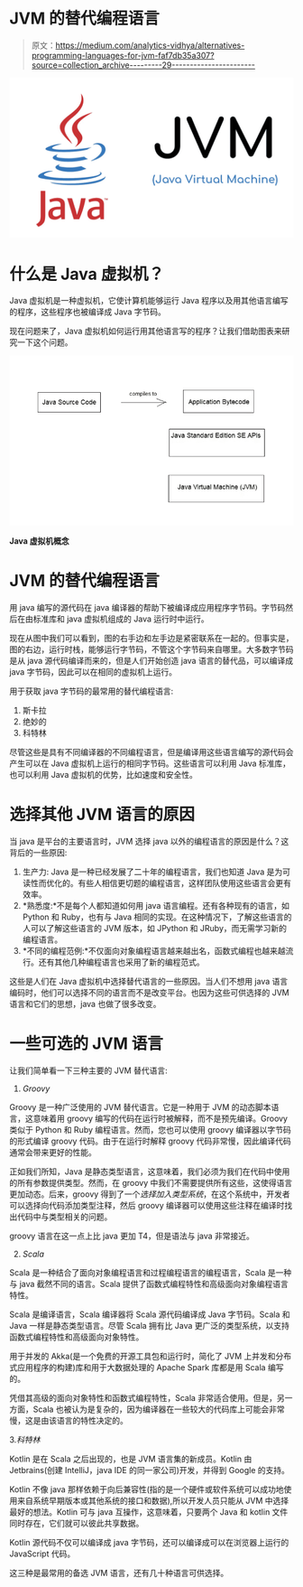 # JVM 的替代编程语言

> 原文：<https://medium.com/analytics-vidhya/alternatives-programming-languages-for-jvm-faf7db35a307?source=collection_archive---------29----------------------->

![](img/bf1ab99fff3ff4f55ef6c56a532897bb.png)

# 什么是 Java 虚拟机？

Java 虚拟机是一种虚拟机，它使计算机能够运行 Java 程序以及用其他语言编写的程序，这些程序也被编译成 Java 字节码。

现在问题来了，Java 虚拟机如何运行用其他语言写的程序？让我们借助图表来研究一下这个问题。

![](img/8803e1d3a7d061b18549fd8bcb40d200.png)

**Java 虚拟机概念**

# JVM 的替代编程语言

用 java 编写的源代码在 java 编译器的帮助下被编译成应用程序字节码。字节码然后在由标准库和 java 虚拟机组成的 Java 运行时中运行。

现在从图中我们可以看到，图的右手边和左手边是紧密联系在一起的。但事实是，图的右边，运行时栈，能够运行字节码，不管这个字节码来自哪里。大多数字节码是从 java 源代码编译而来的，但是人们开始创造 java 语言的替代品，可以编译成 java 字节码，因此可以在相同的虚拟机上运行。

用于获取 java 字节码的最常用的替代编程语言:

1.  斯卡拉
2.  绝妙的
3.  科特林

尽管这些是具有不同编译器的不同编程语言，但是编译用这些语言编写的源代码会产生可以在 Java 虚拟机上运行的相同字节码。这些语言可以利用 Java 标准库，也可以利用 Java 虚拟机的优势，比如速度和安全性。

# **选择其他 JVM 语言的原因**

当 java 是平台的主要语言时，JVM 选择 java 以外的编程语言的原因是什么？这背后的一些原因:

1.  生产力: Java 是一种已经发展了二十年的编程语言，我们也知道 Java 是为可读性而优化的。有些人相信更切题的编程语言，这样团队使用这些语言会更有效率。
2.  *熟悉度:*不是每个人都知道如何用 java 语言编程。还有各种现有的语言，如 Python 和 Ruby，也有与 Java 相同的实现。在这种情况下，了解这些语言的人可以了解这些语言的 JVM 版本，如 JPython 和 JRuby，而无需学习新的编程语言。
3.  *不同的编程范例:*不仅面向对象编程语言越来越出名，函数式编程也越来越流行。还有其他几种编程语言也采用了新的编程范式。

这些是人们在 Java 虚拟机中选择替代语言的一些原因。当人们不想用 java 语言编码时，他们可以选择不同的语言而不是改变平台。也因为这些可供选择的 JVM 语言和它们的思想，java 也做了很多改变。

# 一些可选的 JVM 语言

让我们简单看一下三种主要的 JVM 替代语言:

1.  *Groovy*

Groovy 是一种广泛使用的 JVM 替代语言。它是一种用于 JVM 的动态脚本语言，这意味着用 groovy 编写的代码在运行时被解释，而不是预先编译。Groovy 类似于 Python 和 Ruby 编程语言。然而，您也可以使用 groovy 编译器以字节码的形式编译 groovy 代码。由于在运行时解释 groovy 代码非常慢，因此编译代码通常会带来更好的性能。

正如我们所知，Java 是静态类型语言，这意味着，我们必须为我们在代码中使用的所有参数提供类型。然而，在 groovy 中我们不需要提供所有这些，这使得语言更加动态。后来，groovy 得到了一个*选择加入类型系统*，在这个系统中，开发者可以选择向代码添加类型注释，然后 groovy 编译器可以使用这些注释在编译时找出代码中与类型相关的问题。

groovy 语言在这一点上比 java 更加 T4，但是语法与 java 非常接近。

2. *Scala*

Scala 是一种结合了面向对象编程语言和过程编程语言的编程语言，Scala 是一种与 java 截然不同的语言。Scala 提供了函数式编程特性和高级面向对象编程语言特性。

Scala 是编译语言，Scala 编译器将 Scala 源代码编译成 Java 字节码。Scala 和 Java 一样是静态类型语言。尽管 Scala 拥有比 Java 更广泛的类型系统，以支持函数式编程特性和高级面向对象特性。

用于并发的 Akka(是一个免费的开源工具包和运行时，简化了 JVM 上并发和分布式应用程序的构建)库和用于大数据处理的 Apache Spark 库都是用 Scala 编写的。

凭借其高级的面向对象特性和函数式编程特性，Scala 非常适合使用。但是，另一方面，Scala 也被认为是复杂的，因为编译器在一些较大的代码库上可能会非常慢，这是由该语言的特性决定的。

3.*科特林*

Kotlin 是在 Scala 之后出现的，也是 JVM 语言集的新成员。Kotlin 由 Jetbrains(创建 IntelliJ，java IDE 的同一家公司)开发，并得到 Google 的支持。

Kotlin 不像 java 那样依赖于向后兼容性(指的是一个硬件或软件系统可以成功地使用来自系统早期版本或其他系统的接口和数据),所以开发人员只能从 JVM 中选择最好的想法。Kotlin 可与 java 互操作，这意味着，只要两个 Java 和 kotlin 文件同时存在，它们就可以彼此共享数据。

Kotlin 源代码不仅可以编译成 java 字节码，还可以编译成可以在浏览器上运行的 JavaScript 代码。

这三种是最常用的备选 JVM 语言，还有几十种语言可供选择。